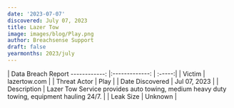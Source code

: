```yaml
---
date: '2023-07-07'
discovered: July 07, 2023
title: Lazer Tow
image: images/blog/Play.png
author: Breachsense Support
draft: false
yearmonths: 2023/july
---
```



| Data Breach Report
------------:     |:-------------:    | :-----:|
| Victim      |  lazertow.com    | 
| Threat Actor      | Play      | 
| Date Discovered      | Jul 07, 2023      | 
| Description      | Lazer Tow Service provides auto towing, medium heavy duty towing, equipment hauling 24/7.      | 
| Leak Size      | Unknown      | 

